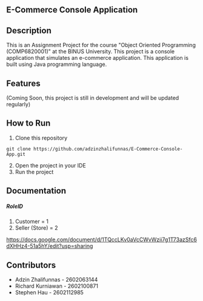 ## E-Commerce Console Application

## Description

This is an Assignment Project for the course "Object Oriented Programming (COMP6820001)" at the BINUS University. This project is a console application that simulates an e-commerce application. This application is built using Java programming language.

## Features

(Coming Soon, this project is still in development and will be updated regularly)

## How to Run

1. Clone this repository

```
git clone https://github.com/adzinzhalifunnas/E-Commerce-Console-App.git
```

2. Open the project in your IDE
3. Run the project

## Documentation

##### RoleID

1. Customer = 1
2. Seller (Store) = 2

https://docs.google.com/document/d/1TQccLKv0aVcCWvWzii7g1T73azSfc6dXHHz4-51a5hY/edit?usp=sharing

## Contributors

- Adzin Zhalifunnas - 2602063144
- Richard Kurniawan - 2602100871
- Stephen Hau - 2602112985
